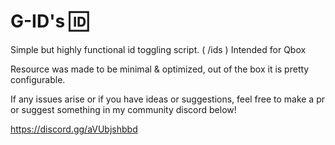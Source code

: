 # G-ID's 🆔
Simple but highly functional id toggling script. ( /ids )
Intended for Qbox

Resource was made to be minimal & optimized, out of the box it is pretty configurable.

If any issues arise or if you have ideas or suggestions, feel free to make a pr or suggest something in my community discord below!

https://discord.gg/aVUbjshbbd 
